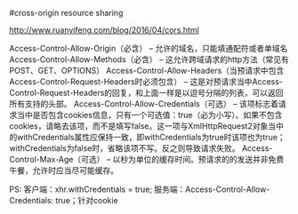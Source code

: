 #cross-origin resource sharing

http://www.ruanyifeng.com/blog/2016/04/cors.html

Access-Control-Allow-Origin（必含） – 允许的域名，只能填通配符或者单域名
Access-Control-Allow-Methods（必含） – 这允许跨域请求的http方法（常见有POST、GET、OPTIONS）
Access-Control-Allow-Headers（当预请求中包含Access-Control-Request-Headers时必须包含） – 这是对预请求当中Access-Control-Request-Headers的回复，和上面一样是以逗号分隔的列表，可以返回所有支持的头部。
Access-Control-Allow-Credentials（可选） – 该项标志着请求当中是否包含cookies信息，只有一个可选值：true（必为小写）。如果不包含cookies，请略去该项，而不是填写false。这一项与XmlHttpRequest2对象当中的withCredentials属性应保持一致，即withCredentials为true时该项也为true；withCredentials为false时，省略该项不写。反之则导致请求失败。
Access-Control-Max-Age（可选） – 以秒为单位的缓存时间。预请求的的发送并非免费午餐，允许时应当尽可能缓存。

PS:
客户端：xhr.withCredentials  = true; 服务端：Access-Control-Allow-Credentials: true；针对cookie
